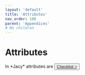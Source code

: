 ```yaml
---
layout: 'default'
title: 'Attributes'
nav_order: 100
parent: 'Appendices'
# No children
---
```


# Attributes

In \*Jacy\* attributes are
<button class="btn btn-outline"><a href="/appendices/checklist.md">Checklist ></a></button>

